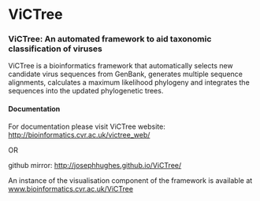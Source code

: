 # ViCTree
<h3>
ViCTree: An automated framework to aid taxonomic classification of viruses
</h3>

ViCTree is a bioinformatics framework that automatically selects new candidate virus sequences from GenBank, generates multiple sequence alignments, calculates a maximum likelihood phylogeny and integrates the sequences into the updated phylogenetic trees.

<h4>
Documentation
</h4>
For documentation please visit ViCTree website: <a href="http://bioinformatics.cvr.ac.uk/victree_web/"> http://bioinformatics.cvr.ac.uk/victree_web/</a>
<p> </p>
OR
<p> </p>
github mirror: <a href="http://josephhughes.github.io/ViCTree/"> http://josephhughes.github.io/ViCTree/ </a>

An instance of the visualisation component of the framework is available at <a href="www.bioinformatics.cvr.ac.uk/ViCTree">www.bioinformatics.cvr.ac.uk/ViCTree </a>

 